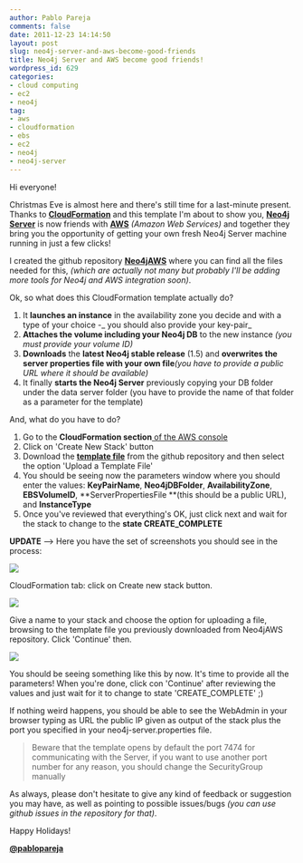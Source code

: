 ```yaml
---
author: Pablo Pareja
comments: false
date: 2011-12-23 14:14:50
layout: post
slug: neo4j-server-and-aws-become-good-friends
title: Neo4j Server and AWS become good friends!
wordpress_id: 629
categories:
- cloud computing
- ec2
- neo4j
tag:
- aws
- cloudformation
- ebs
- ec2
- neo4j
- neo4j-server
---
```


Hi everyone!

Christmas Eve is almost here and there's still time for a last-minute present. 
Thanks to **[CloudFormation](http://aws.amazon.com/cloudformation/)** and this template I'm about to show you, **[Neo4j Server](http://docs.neo4j.org/chunked/snapshot/server.html)** is now friends with **[AWS](http://aws.amazon.com)** _(Amazon Web Services)_ and together they bring you the opportunity of getting your own fresh Neo4j Server machine running in just a few clicks!

I created the github repository **[Neo4jAWS](https://github.com/pablopareja/Neo4jAWS)** where you can find all the files needed for this, _(which are actually not many but probably I'll be adding more tools for Neo4j and AWS integration soon)_.

Ok, so what does this CloudFormation template actually do?

1. It **launches an instance** in the availability zone you decide and with a type of your choice -_ you should also provide your key-pair_
2. **Attaches the volume including your Neo4j DB** to the new instance _(you must provide your volume ID)_
3. **Downloads** the **latest Neo4j stable release** (1.5) and **overwrites the server properties file with your own file**_(you have to provide a public URL where it should be available)_
4. It finally **starts the Neo4j Server** previously copying your DB folder under the data server folder (you have to provide the name of that folder as a parameter for the template)

And, what do you have to do?

1. Go to the **CloudFormation section**[ of the AWS console](https://console.aws.amazon.com/cloudformation/)
2. Click on 'Create New Stack' button
3. Download the [**template file**](https://github.com/pablopareja/Neo4jAWS/raw/master/Neo4jServerCloudFormationTemplate.txt) from the github repository and then select the option 'Upload a Template File' 
4. You should be seeing now the parameters window where you should enter the values: **KeyPairName**, **Neo4jDBFolder**, **AvailabilityZone**, **EBSVolumeID**, **ServerPropertiesFile **(this should be a public URL), and **InstanceType**
5. Once you've reviewed that everything's OK, just click next and wait for the stack to change to the **state CREATE_COMPLETE**

**UPDATE** --> Here you have the set of screenshots you should see in the process:

[![](http://blog.ohnosequences.com/wp-content/uploads/2011/12/CloudFormationCreateStackScreenShot.jpg)](http://blog.ohnosequences.com/2011/12/neo4j-server-and-aws-become-good-friends/cloudformationcreatestackscreenshot/)

CloudFormation tab: click on Create new stack button.

[![](http://blog.ohnosequences.com/wp-content/uploads/2011/12/Neo4jTemplateScreenshot2.jpg)](http://blog.ohnosequences.com/2011/12/neo4j-server-and-aws-become-good-friends/neo4jtemplatescreenshot2/)

Give a name to your stack and choose the option for uploading a file, browsing to the template file you previously downloaded from Neo4jAWS repository. Click 'Continue' then.

[![](http://blog.ohnosequences.com/wp-content/uploads/2011/12/Neo4jTemplateScreenshot3.jpg)](http://blog.ohnosequences.com/2011/12/neo4j-server-and-aws-become-good-friends/neo4jtemplatescreenshot3/)

You should be seeing something like this by now. It's time to provide all the parameters!
When you're done, click con 'Continue' after reviewing the values and just wait for it to change to state 'CREATE_COMPLETE' ;)

If nothing weird happens, you should be able to see the WebAdmin in your browser typing as URL the public IP given as output of the stack plus the port you specified in your neo4j-server.properties file.

> Beware that the template opens by default the port 7474 for communicating with the Server, if you want to use another port number for any reason, you should change the SecurityGroup manually

As always, please don't hesitate to give any kind of feedback or suggestion you may have, as well as pointing to possible issues/bugs _(you can use github issues in the repository for that)_.

Happy Holidays!

[**@pablopareja**](http://www.twitter.com/pablopareja)

